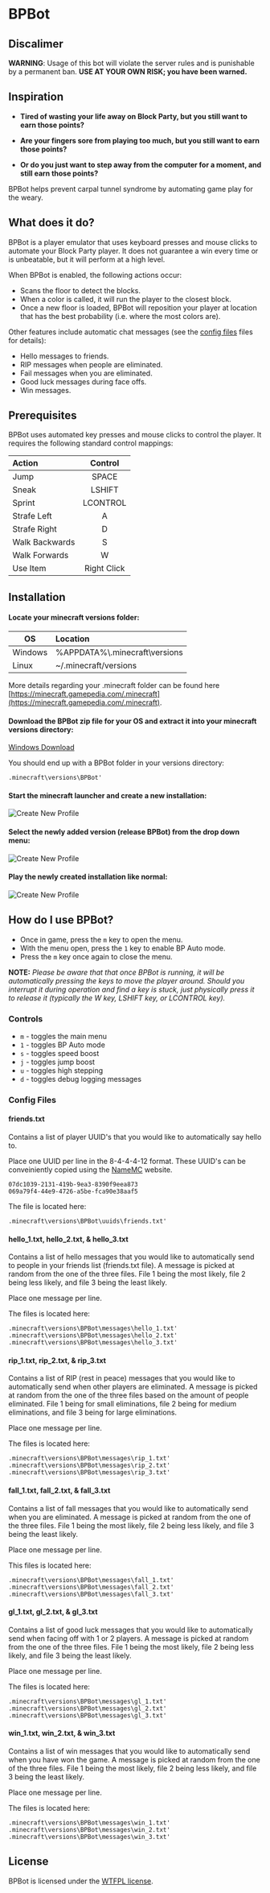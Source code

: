 # BPBot

## Discalimer

**WARNING**: Usage of this bot will violate the server rules and is punishable by a permanent ban.  **USE AT YOUR OWN RISK; you have been warned.**

## Inspiration
* **Tired of wasting your life away on Block Party, but you still want to earn those points?**

* **Are your fingers sore from playing too much, but you still want to earn those points?**

* **Or do you just want to step away from the computer for a moment, and still earn those points?**

BPBot helps prevent carpal tunnel syndrome by automating game play for the weary.

## What does it do?
BPBot is a player emulator that uses keyboard presses and mouse clicks to automate your Block Party player.  It does not guarantee a win every time or is unbeatable, but it will perform at a high level.

When BPBot is enabled, the following actions occur:
* Scans the floor to detect the blocks.
* When a color is called, it will run the player to the closest block.
* Once a new floor is loaded, BPBot will reposition your player at location that has the best probability (i.e. where the most colors are).

Other features include automatic chat messages (see the [config files](#config-files)  files for details):
* Hello messages to friends.
* RIP messages when people are eliminated.
* Fail messages when you are eliminated.
* Good luck messages during face offs.
* Win messages.

## Prerequisites
BPBot uses automated key presses and mouse clicks to control the player.  It requires the following standard control mappings:

| Action          | Control     |
|:----------------|:-----------:|
| Jump            | SPACE       |
| Sneak           | LSHIFT      |
| Sprint          | LCONTROL    |
| Strafe Left     | A           |
| Strafe Right    | D           |
| Walk Backwards  | S           |
| Walk Forwards   | W           |
| Use Item        | Right Click |

## Installation
#### Locate your minecraft versions folder:
| OS       | Location     |
|----------|:-------------|
| Windows |  %APPDATA%\\.minecraft\versions |
| Linux   | ~/.minecraft/versions |

More details regarding your .minecraft folder can be found here [https://minecraft.gamepedia.com/.minecraft](https://minecraft.gamepedia.com/.minecraft).

#### Download the BPBot zip file for your OS and extract it into your minecraft versions directory:
[Windows Download](BPBot_windows_v1_0.zip)

You should end up with a BPBot folder in your versions directory:
```
.minecraft\versions\BPBot'
```

####  Start the minecraft launcher and create a new installation:
![Create New Profile](assets/images/img_01.png)

####  Select the newly added version (release BPBot) from the drop down menu:
![Create New Profile](assets/images/img_02.png)

####  Play the newly created installation like normal:
![Create New Profile](assets/images/img_03.png)

## How do I use BPBot?
* Once in game, press the `m` key to open the menu.  
* With the menu open, press the `1` key to enable BP Auto mode.  
* Press the `m` key once again to close the menu.

**NOTE:** *Please be aware that that once BPBot is running, it will be automatically pressing the keys to move the player around.  Should you interrupt it during operation and find a key is stuck, just physically press it to release it (typically the W key, LSHIFT key, or LCONTROL key).*

### Controls
* `m` - toggles the main menu
* `1` - toggles BP Auto mode
* `s` - toggles speed boost
* `j` - toggles jump boost
* `u` - toggles high stepping
* `d` - toggles debug logging messages

### Config Files
#### friends.txt
Contains a list of player UUID's that you would like to automatically say hello to.

Place one UUID per line in the 8-4-4-4-12 format.  These UUID's can be conveiniently copied using the [NameMC](https://namemc.com/profile/Cyat_Cat.2) website.

```
07dc1039-2131-419b-9ea3-8390f9eea873
069a79f4-44e9-4726-a5be-fca90e38aaf5
```
The file is located here:
```
.minecraft\versions\BPBot\uuids\friends.txt'
```

#### hello_1.txt, hello_2.txt, & hello_3.txt
Contains a list of hello messages that you would like to automatically send to people in your friends list (friends.txt file).  A message is picked at random from the one of the three files.  File 1 being the most likely, file 2 being less likely, and file 3 being the least likely.

Place one message per line.

The files is located here:
```
.minecraft\versions\BPBot\messages\hello_1.txt'
.minecraft\versions\BPBot\messages\hello_2.txt'
.minecraft\versions\BPBot\messages\hello_3.txt'
```

#### rip_1.txt, rip_2.txt, & rip_3.txt
Contains a list of RIP (rest in peace) messages that you would like to automatically send when other players are eliminated.  A message is picked at random from the one of the three files based on the amount of people eliminated.  File 1 being for small eliminations, file 2 being for medium eliminations, and file 3 being for large eliminations.

Place one message per line.

The files is located here:
```
.minecraft\versions\BPBot\messages\rip_1.txt'
.minecraft\versions\BPBot\messages\rip_2.txt'
.minecraft\versions\BPBot\messages\rip_3.txt'
```

#### fall_1.txt, fall_2.txt, & fall_3.txt
Contains a list of fall messages that you would like to automatically send when you are eliminated.  A message is picked at random from the one of the three files.  File 1 being the most likely, file 2 being less likely, and file 3 being the least likely.

Place one message per line.

This files is located here:
```
.minecraft\versions\BPBot\messages\fall_1.txt'
.minecraft\versions\BPBot\messages\fall_2.txt'
.minecraft\versions\BPBot\messages\fall_3.txt'
```

#### gl_1.txt, gl_2.txt, & gl_3.txt
Contains a list of good luck messages that you would like to automatically send when facing off with 1 or 2 players.  A message is picked at random from the one of the three files.  File 1 being the most likely, file 2 being less likely, and file 3 being the least likely.

Place one message per line.

The files is located here:
```
.minecraft\versions\BPBot\messages\gl_1.txt'
.minecraft\versions\BPBot\messages\gl_2.txt'
.minecraft\versions\BPBot\messages\gl_3.txt'
```

#### win_1.txt, win_2.txt, & win_3.txt
Contains a list of win messages that you would like to automatically send when you have won the game.  A message is picked at random from the one of the three files.  File 1 being the most likely, file 2 being less likely, and file 3 being the least likely.

Place one message per line.

The files is located here:
```
.minecraft\versions\BPBot\messages\win_1.txt'
.minecraft\versions\BPBot\messages\win_2.txt'
.minecraft\versions\BPBot\messages\win_3.txt'
```

## License

BPBot is licensed under the [WTFPL license](license).
